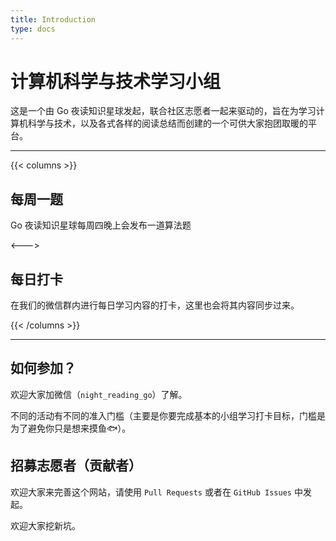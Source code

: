 ```yaml
---
title: Introduction
type: docs
---
```


# 计算机科学与技术学习小组

这是一个由 Go 夜读知识星球发起，联合社区志愿者一起来驱动的，旨在为学习计算机科学与技术，以及各式各样的阅读总结而创建的一个可供大家抱团取暖的平台。

----

{{< columns >}}
## 每周一题

Go 夜读知识星球每周四晚上会发布一道算法题

<--->

## 每日打卡

在我们的微信群内进行每日学习内容的打卡，这里也会将其内容同步过来。

{{< /columns >}}

----

## 如何参加？

欢迎大家加微信（`night_reading_go`）了解。

不同的活动有不同的准入门槛（主要是你要完成基本的小组学习打卡目标，门槛是为了避免你只是想来摸鱼🐟）。

## 招募志愿者（贡献者）

欢迎大家来完善这个网站，请使用 `Pull Requests` 或者在 `GitHub Issues` 中发起。

欢迎大家挖新坑。
